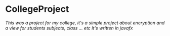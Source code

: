 # CollegeProject
*This was a project for my college, it's a simple project about encryption and a view for students subjects, class ... etc*
*It's written in javafx*
